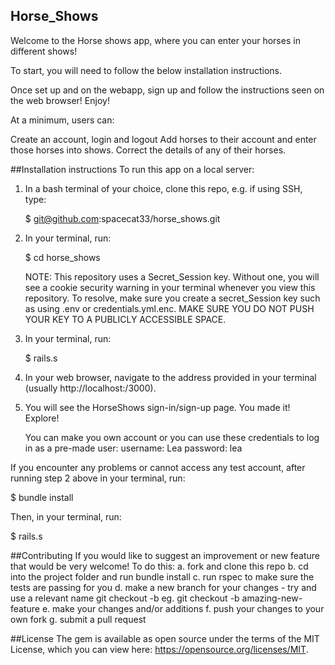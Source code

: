 ## Horse_Shows

Welcome to the Horse shows app, where you can enter your horses in different shows!

To start, you will need to follow the below installation instructions.

Once set up and on the webapp, sign up and follow the instructions seen on the web browser! Enjoy!

At a minimum, users can:

Create an account, login and logout
Add horses to their account and enter those horses into shows.
Correct the details of any of their horses.

##Installation instructions To run this app on a local server:

1. In a bash terminal of your choice, clone this repo, e.g. if using SSH, type:

    $ git@github.com:spacecat33/horse_shows.git

2. In your terminal, run:

    $ cd horse_shows

    NOTE: This repository uses a Secret_Session key. Without one, you will see a cookie security warning in your terminal whenever you view this repository. To resolve, make sure you create a secret_Session key such as using .env or credentials.yml.enc. MAKE SURE YOU DO NOT PUSH YOUR KEY TO A PUBLICLY ACCESSIBLE SPACE.

3. In your terminal, run: 

    $ rails.s

4. In your web browser, navigate to the address provided in your terminal (usually http://localhost:/3000).

5. You will see the HorseShows sign-in/sign-up page. You made it! Explore!

    You can make you own account or you can use these credentials to log in as a pre-made user: username: Lea password: lea

If you encounter any problems or cannot access any test account, after running step 2 above in your terminal, run:

$ bundle install 

Then, in your terminal, run: 

$ rails.s

##Contributing If you would like to suggest an improvement or new feature that would be very welcome! To do this: a. fork and clone this repo b. cd into the project folder and run bundle install c. run rspec to make sure the tests are passing for you d. make a new branch for your changes - try and use a relevant name git checkout -b eg. git checkout -b amazing-new-feature e. make your changes and/or additions f. push your changes to your own fork g. submit a pull request

##License The gem is available as open source under the terms of the MIT License, which you can view here: https://opensource.org/licenses/MIT.